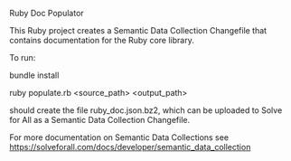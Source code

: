 Ruby Doc Populator

This Ruby project creates a Semantic Data Collection Changefile that contains
documentation for the Ruby core library.

To run:

  bundle install
  
  ruby populate.rb <source_path> <output_path>

should create the file ruby_doc.json.bz2, which can be uploaded to
Solve for All as a Semantic Data Collection Changefile.

For more documentation on Semantic Data Collections see
https://solveforall.com/docs/developer/semantic_data_collection

